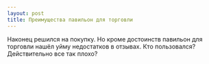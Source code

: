 ```yaml
---
layout: post 
title: Преимущества павильон для торговли ‌ ‌ 
--- 
```

Наконец решился на покупку. Но кроме достоинств павильон для торговли ‌ ‌ нашёл уйму недостатков в отзывах. Кто пользовался? Действительно все так плохо?